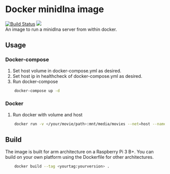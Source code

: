 Docker minidlna image
===
[![Build Status](https://travis-ci.org/officerJones/docker-minidlna.svg?branch=master)](https://travis-ci.org/officerJones/docker-minidlna)
[![](https://images.microbadger.com/badges/version/officerjones/minidlna.svg)](https://hub.docker.com/r/officerjones/minidlna)  
An image to run a minidlna server from within docker.
## Usage
### Docker-compose
1. Set host volume in docker-compose.yml as desired.
2. Set host ip in healthcheck of docker-compose.yml as desired.
3. Run docker-compose 
```sh
	docker-compose up -d
```
### Docker
1. Run docker with volume and host  
```sh
	docker run -v </your/movie/path>:mnt/media/movies --net=host --name minidlna -p 8200:8200 officerjones/minidlna
```
## Build
The image is built for arm architecture on a Raspberry Pi 3 B+.
You can build on your own platform using the Dockerfile for other architectures.
```sh
	docker build --tag <yourtag:yourversion> .
```
